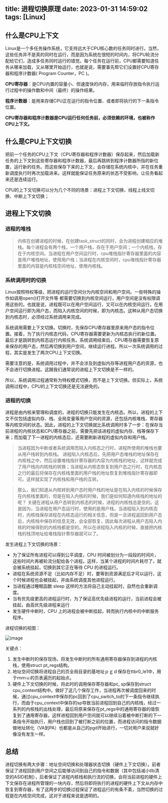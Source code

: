 title: 进程切换原理
date: 2023-01-31 14:59:02
tags: [Linux]
---
## 什么是CPU上下文

Linux是一个多任务操作系统，它支持远大于CPU核心数的任务同时进行。当然，这些任务并不是真的同时在运行，而是因为系统在很短的时间内，将CPU轮流分配给它们，造成多任务同时运行的错觉。每个任务在运行前，CPU都需要知道任务从哪来加载，又从哪里开始运行，也就是说，需要事先帮它们设置好CPU寄存器和程序计数器( Program Counter，PC )。

**CPU寄存器**：是CPU内置的容量小、但速度快的内存，用来临时存放指令执行运行过程中的操作数和中间（最终）的操作结果。

**程序计数器**：是用来存储CPU正在运行的指令位置、或者即将执行的下一条指令位置。

**CPU寄存器和程序计数器是CPU运行任何任务前，必须依赖的环境，也被称作CPU上下文。**

<!-- more -->

## 什么是CPU上下文切换

把前一个任务的CPU上下文（CPU寄存器和程序计数器）保存起来，然后加载新任务的上下文到这些寄存器和程序计数器，最后再跳转到程序计数器所指的新位置，运行新的任务。而这些保存下来的上下文，会存储在系统内核中，并在任务重新调度执行时再次加载进来。这样就能保证任务原来的状态不受影响，让任务看起来还是连续运行。

CPU的上下文切换可以分为几个不同的场景：进程上下文切换、线程上线文切换、中断上下文切换；

## 进程上下文切换

### 进程的堆栈

>内核在创建进程的时候，在创建task_struct的同时，会为进程创建相应的堆栈。每个进程会有两个栈，一个用户栈，存在于用户空间；一个内核栈，存在于内核空间。当进程在用户空间运行时，cpu堆栈指针寄存器里面的内容是用户堆栈地址，使用用户栈；当进程在内核空间时，cpu堆栈指针寄存器里面的内容是内核栈空间地址，使用内核栈。

### 系统调用时的切换

Linux按照特权等级，把进程的运行空间分为内核空间和用户空间。一些特殊的操作如调用open()打开文件等 都需要切换到内核空间运行，用户空间是没有权限调用这些的。也就是说，进程既可以在用户空间运行，又可以在内核空间运行。在用户空间运行即为用户态，而陷入内核空间的时候，即为内核态。这种从用户态切换到内核态时，必须经过系统调用来完成。

系统调用需要上下文切换。切换时，先保存CPU寄存器里原来用户态的指令位置。接着，为了执行内核态代码，CPU寄存器需要更新为内核态执行的新位置。最后才是跳转到内核态运行内核任务。系统调用结束后，CPU寄存器需要恢复原来保存的用户态，然后再切换到用户空间，继续运行进程。所以一次系统调用的过程，其实是发生了两次CPU上下文切换。

需要注意的是，系统调用过程中，并不会涉及到虚拟内存等进程用户态的资源，也不会进行切换进程。这跟我们通常说的进程上下文切换是不一样的。

所以，系统调用过程通常称为特权模式切换，而不是上下文切换。但实际上，系统调用过程中，CPU的上下文切换还是无法避免的。

### 进程的切换

进程是由内核来管理和调度的，进程的切换只能发生在内核态。所以，进程的上下文不仅包括虚拟内存、栈、全局变量等用户空间的资源，还包括内核堆栈、寄存器等内核空间的状态。因此，进程的上下文切换就比系统调用时多了一步：在保存当前进程的内核状态和CPU寄存器之前，需要先把该进程的虚拟内存、栈等保存下来；而加载了下一进程的内核态后，还需要刷新进程的虚拟内存和用户栈。

>当进程因为中断或者系统调用而陷入内核态之行时，进程所使用的堆栈也要从用户栈转到内核栈。
>进程陷入内核态后，先把用户态堆栈的地址保存在内核栈之中，然后设置堆栈指针寄存器的内容为内核栈的地址，这样就完成了用户栈向内核栈的转换；当进程从内核态恢复到用户态之行时，在内核态之行的最后将保存在内核栈里面的用户栈的地址恢复到堆栈指针寄存器即可。这样就实现了内核栈和用户栈的互转。

>那么，我们知道从内核转到用户态时用户栈的地址是在陷入内核的时候保存在内核栈里面的，但是在陷入内核的时候，我们是如何知道内核栈的地址的呢？
>关键在进程从用户态转到内核态的时候，进程的内核栈总是空的。这是因为，当进程在用户态运行时，使用的是用户栈，当进程陷入到内核态时，内核栈保存进程在内核态运行的相关信息，但是一旦进程返回到用户态后，内核栈中保存的信息无效，会全部恢复，因此每次进程从用户态陷入内核的时候得到的内核栈都是空的。所以在进程陷入内核的时候，直接把内核栈的栈顶地址给堆栈指针寄存器就可以了。

发生进程上下文切换的场景：

- 为了保证所有进程可以得到公平调度，CPU 时间被划分为一段段的时间片，这些时间片再被轮流分配给各个进程。这样，当某个进程的时间片耗尽了，就会被系统挂起，切换到其它正在等待 CPU 的进程运行。
- 进程在系统资源不足（比如内存不足）时，要等到资源满足后才可以运行，这个时候进程也会被挂起，并由系统调度其他进程运行。
- 当进程通过睡眠函数 sleep 这样的方法将自己主动挂起时，自然也会重新调度。
- 当有优先级更高的进程运行时，为了保证高优先级进程的运行，当前进程会被挂起，由高优先级进程来运行
- 发生硬件中断时，CPU 上的进程会被中断挂起，转而执行内核中的中断服务程序。

进程切换的视图：

![image](/images/process_switch.png)

关键点：

1. 发生中断时的保存现场，将发生中断时的所有通用寄存器保存到进程的内核栈，使用struct pt_regs结构。
2. 地址空间切换将进程自己的页全局目录的基地址ｐｇｄ保存在ttbr0_le1中，用于ｍｍｕ的页表遍历的起始点。
3. 硬件上下文切换的时候，将此时的调用保存寄存器和pc, sp保存到struct cpu_context结构中。做好了这几个保存工作，当进程再次被调度回来的时候，通过cpu_context中保存的pc回到了cpu_switch_to的下一条指令继续执行，而由于cpu_context中保存的sp导致当前进程回到自己的内核栈，经过一系列的内核栈的出栈处理，最后将原来保存在pt_regs中的通用寄存器的值恢复到了通用寄存器，这样进程回到用户空间就可以继续沿着被中断打断的下一条指令开始执行，用户栈也回到了被打断之前的位置，而进程访问的指令数据做地址转化（VA到PA）也都是从自己的pgd开始进行，一切对用户来说就好像没有发生一样。

## 总结

进程切换有两大步骤：地址空间切换和处理器状态切换（硬件上下文切换）。前者保证了进程回到用户空间之后能够访问到自己的指令和数据（其中包括减小tlb清空的ASID机制），后者保证了进程内核栈和执行流的切换，会将当前进程的硬件上下文保存在进程所管理的一块内存，然后将即将执行的进程的硬件上下文从内存中恢复到寄存器，有了这两步的切换过程保证了进程运行的有条不紊，当然切换的过程是在内核空间完成，这对于进程来说是透明的。



